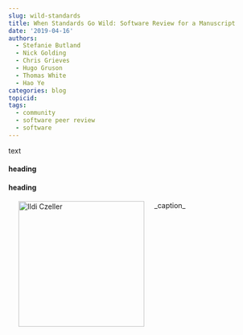 ```yaml
---
slug: wild-standards
title: When Standards Go Wild: Software Review for a Manuscript
date: '2019-04-16'
authors:
  - Stefanie Butland
  - Nick Golding
  - Chris Grieves
  - Hugo Gruson
  - Thomas White
  - Hao Ye
categories: blog
topicid:
tags:
  - community
  - software peer review
  - software
---
```

text


#### heading



#### heading


<img src="/img/blog-images/2019-04-09-commcall-may2019/ildi-czeller.jpg" alt="Ildi Czeller" style="margin: 0px 20px; width: 250px;" align="left">
_caption_  

